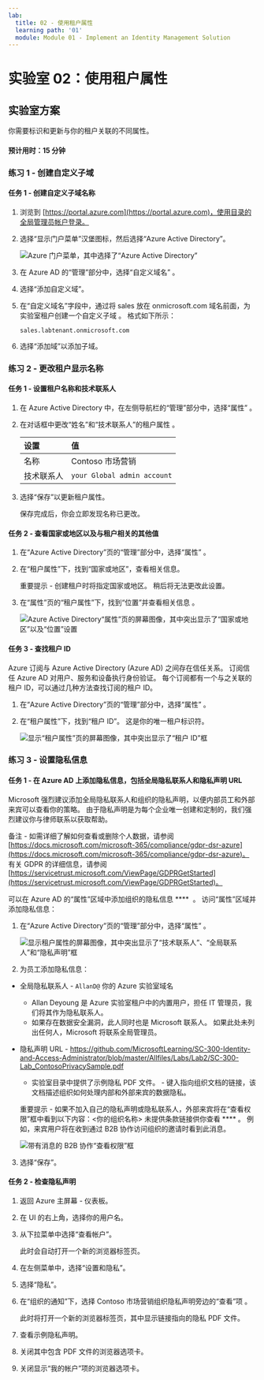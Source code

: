 ```yaml
---
lab:
  title: 02 - 使用租户属性
  learning path: '01'
  module: Module 01 - Implement an Identity Management Solution
---
```


# 实验室 02：使用租户属性

## 实验室方案

你需要标识和更新与你的租户关联的不同属性。

#### 预计用时：15 分钟

### 练习 1 - 创建自定义子域 

#### 任务 1 - 创建自定义子域名称

1. 浏览到 [https://portal.azure.com](https://portal.azure.com)，使用目录的全局管理员帐户登录。

1. 选择“显示门户菜单”汉堡图标，然后选择“Azure Active Directory”。

    ![Azure 门户菜单，其中选择了“Azure Active Directory”](./media/azure-portal-menu-aad.png)

1. 在 Azure AD 的“管理”部分中，选择“自定义域名”  。

1. 选择“添加自定义域”。

1. 在“自定义域名”字段中，通过将 sales 放在 onmicrosoft.com 域名前面，为实验室租户创建一个自定义子域  。  格式如下所示：

    ```
    sales.labtenant.onmicrosoft.com
    ```

1. 选择“添加域”以添加子域。


### 练习 2 - 更改租户显示名称

#### 任务 1 - 设置租户名称和技术联系人

1. 在 Azure Active Directory 中，在左侧导航栏的“管理”部分中，选择“属性” 。

1. 在对话框中更改“姓名”和“技术联系人”的租户属性 。

    | 设置 | **值** |
    | :--- | :--- |
    | 名称 | Contoso 市场营销 |
    | 技术联系人 | `your Global admin account` |

1. 选择“保存”以更新租户属性。

   保存完成后，你会立即发现名称已更改。

#### 任务 2 - 查看国家或地区以及与租户相关的其他值

1. 在“Azure Active Directory”页的“管理”部分中，选择“属性” 。

2. 在“租户属性”下，找到“国家或地区”，查看相关信息。

    重要提示 - 创建租户时将指定国家或地区。 稍后将无法更改此设置。

3. 在“属性”页的“租户属性”下，找到“位置”并查看相关信息  。

    ![Azure Active Directory“属性”页的屏幕图像，其中突出显示了“国家或地区”以及“位置”设置](./media/azure-active-directory-properties-country-location.png)

#### 任务 3 - 查找租户 ID

Azure 订阅与 Azure Active Directory (Azure AD) 之间存在信任关系。 订阅信任 Azure AD 对用户、服务和设备执行身份验证。 每个订阅都有一个与之关联的租户 ID，可以通过几种方法查找订阅的租户 ID。

1. 在“Azure Active Directory”页的“管理”部分中，选择“属性” 。

2. 在“租户属性”下，找到“租户 ID”。 这是你的唯一租户标识符。

    ![显示“租户属性”页的屏幕图像，其中突出显示了“租户 ID”框](./media/portal-tenant-id.png)

### 练习 3 - 设置隐私信息

#### 任务 1 - 在 Azure AD 上添加隐私信息，包括全局隐私联系人和隐私声明 URL

Microsoft 强烈建议添加全局隐私联系人和组织的隐私声明，以便内部员工和外部来宾可以查看你的策略。 由于隐私声明是为每个企业唯一创建和定制的，我们强烈建议你与律师联系以获取帮助。

   备注 - 如需详细了解如何查看或删除个人数据，请参阅 [https://docs.microsoft.com/microsoft-365/compliance/gdpr-dsr-azure](https://docs.microsoft.com/microsoft-365/compliance/gdpr-dsr-azure)。 有关 GDPR 的详细信息，请参阅 [https://servicetrust.microsoft.com/ViewPage/GDPRGetStarted](https://servicetrust.microsoft.com/ViewPage/GDPRGetStarted)。

可以在 Azure AD 的“属性”区域中添加组织的隐私信息 ****  。 访问“属性”区域并添加隐私信息：

1. 在“Azure Active Directory”页的“管理”部分中，选择“属性” 。

    ![显示租户属性的屏幕图像，其中突出显示了“技术联系人”、“全局联系人”和“隐私声明”框](./media/properties-area.png)

2. 为员工添加隐私信息：

- 全局隐私联系人 - `AllanD@` 你的 Azure 实验室域名 
     - Allan Deyoung 是 Azure 实验室租户中的内置用户，担任 IT 管理员，我们将其作为隐私联系人。
     - 如果存在数据安全漏洞，此人同时也是 Microsoft 联系人。 如果此处未列出任何人，Microsoft 将联系全局管理员。

- 隐私声明 URL -  <https://github.com/MicrosoftLearning/SC-300-Identity-and-Access-Administrator/blob/master/Allfiles/Labs/Lab2/SC-300-Lab_ContosoPrivacySample.pdf>

     - 实验室目录中提供了示例隐私 PDF 文件。
     \- 键入指向组织文档的链接，该文档描述组织如何处理内部和外部来宾的数据隐私。

    重要提示 - 如果不加入自己的隐私声明或隐私联系人，外部来宾将在“查看权限”框中看到以下内容：<你的组织名称\> 未提供条款链接供你查看 **** 。 例如，来宾用户将在收到通过 B2B 协作访问组织的邀请时看到此消息。

    ![带有消息的 B2B 协作“查看权限”框](./media/active-directory-no-privacy-statement-or-contact.png)

3. 选择“保存”。

#### 任务 2 - 检查隐私声明

1. 返回 Azure 主屏幕 - 仪表板。
2. 在 UI 的右上角，选择你的用户名。
3. 从下拉菜单中选择“查看帐户”。

     此时会自动打开一个新的浏览器标签页。

4. 在左侧菜单中，选择“设置和隐私”。
5. 选择“隐私”。
6. 在“组织的通知”下，选择 Contoso 市场营销组织隐私声明旁边的“查看”项 。

     此时将打开一个新的浏览器标签页，其中显示链接指向的隐私 PDF 文件。

7. 查看示例隐私声明。
8. 关闭其中包含 PDF 文件的浏览器选项卡。
9. 关闭显示“我的帐户”项的浏览器选项卡。
